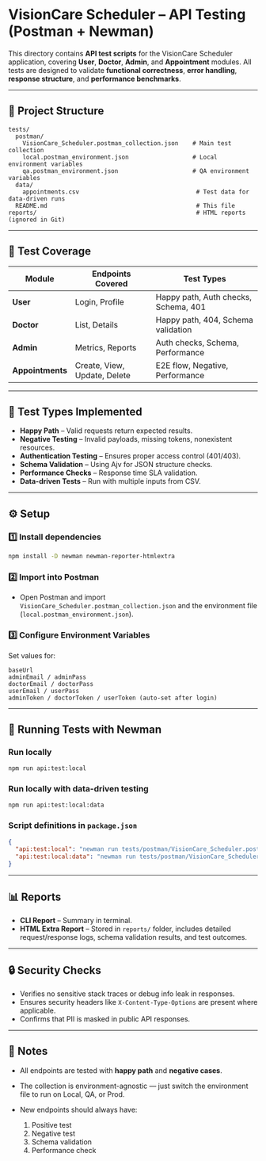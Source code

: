 
# VisionCare Scheduler – API Testing (Postman + Newman)

This directory contains **API test scripts** for the VisionCare Scheduler application, covering **User**, **Doctor**, **Admin**, and **Appointment** modules.
All tests are designed to validate **functional correctness**, **error handling**, **response structure**, and **performance benchmarks**.

---

## 📂 Project Structure

```
tests/
  postman/
    VisionCare_Scheduler.postman_collection.json    # Main test collection
    local.postman_environment.json                  # Local environment variables
    qa.postman_environment.json                     # QA environment variables
  data/
    appointments.csv                                 # Test data for data-driven runs
  README.md                                          # This file
reports/                                             # HTML reports (ignored in Git)
```

---

## 🎯 Test Coverage

| Module           | Endpoints Covered            | Test Types                           |
| ---------------- | ---------------------------- | ------------------------------------ |
| **User**         | Login, Profile               | Happy path, Auth checks, Schema, 401 |
| **Doctor**       | List, Details                | Happy path, 404, Schema validation   |
| **Admin**        | Metrics, Reports             | Auth checks, Schema, Performance     |
| **Appointments** | Create, View, Update, Delete | E2E flow, Negative, Performance      |

---

## 🧪 Test Types Implemented

* **Happy Path** – Valid requests return expected results.
* **Negative Testing** – Invalid payloads, missing tokens, nonexistent resources.
* **Authentication Testing** – Ensures proper access control (401/403).
* **Schema Validation** – Using Ajv for JSON structure checks.
* **Performance Checks** – Response time SLA validation.
* **Data-driven Tests** – Run with multiple inputs from CSV.

---

## ⚙️ Setup

### 1️⃣ Install dependencies

```bash
npm install -D newman newman-reporter-htmlextra
```

### 2️⃣ Import into Postman

* Open Postman and import `VisionCare_Scheduler.postman_collection.json` and the environment file (`local.postman_environment.json`).

### 3️⃣ Configure Environment Variables

Set values for:

```
baseUrl
adminEmail / adminPass
doctorEmail / doctorPass
userEmail / userPass
adminToken / doctorToken / userToken (auto-set after login)
```

---

## 🚀 Running Tests with Newman

### Run locally

```bash
npm run api:test:local
```

### Run locally with data-driven testing

```bash
npm run api:test:local:data
```

### Script definitions in `package.json`

```json
{
  "api:test:local": "newman run tests/postman/VisionCare_Scheduler.postman_collection.json -e tests/postman/local.postman_environment.json -r cli,htmlextra --reporter-htmlextra-export reports/newman-local.html --insecure",
  "api:test:local:data": "newman run tests/postman/VisionCare_Scheduler.postman_collection.json -e tests/postman/local.postman_environment.json -d tests/data/appointments.csv -r cli,htmlextra --reporter-htmlextra-export reports/newman-local-data.html --insecure"
}
```

---

## 📊 Reports

* **CLI Report** – Summary in terminal.
* **HTML Extra Report** – Stored in `reports/` folder, includes detailed request/response logs, schema validation results, and test outcomes.

---

## 🔒 Security Checks

* Verifies no sensitive stack traces or debug info leak in responses.
* Ensures security headers like `X-Content-Type-Options` are present where applicable.
* Confirms that PII is masked in public API responses.

---

## 📌 Notes

* All endpoints are tested with **happy path** and **negative cases**.
* The collection is environment-agnostic — just switch the environment file to run on Local, QA, or Prod.
* New endpoints should always have:

  1. Positive test
  2. Negative test
  3. Schema validation
  4. Performance check


